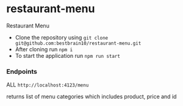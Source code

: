# restaurant-menu
Restaurant Menu

* Clone the repository using `git clone git@github.com:bestbrain10/restaurant-menu.git` 
* After cloning run `npm i`
* To start the application run `npm run start`

### Endpoints

ALL `http://localhost:4123/menu`

returns list of menu categories which includes product, price and id